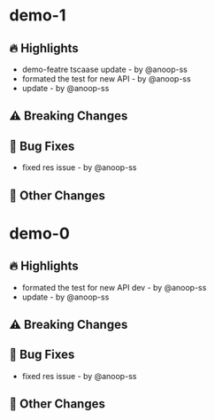 # demo-1

## 🔥 Highlights
- demo-featre tscaase update - by @anoop-ss
- formated the test for new API - by @anoop-ss
- update - by @anoop-ss

## ⚠️ Breaking Changes

## 🐛 Bug Fixes
- fixed res issue - by @anoop-ss

## 📌 Other Changes

# demo-0

## 🔥 Highlights
- formated the test for new API dev - by @anoop-ss
- update - by @anoop-ss

## ⚠️ Breaking Changes

## 🐛 Bug Fixes
- fixed res issue - by @anoop-ss

## 📌 Other Changes
